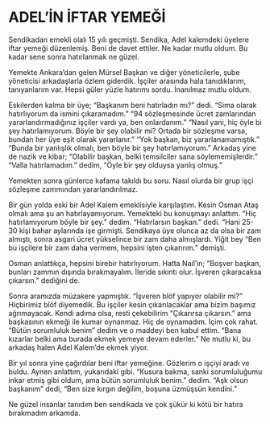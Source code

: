 # ADEL’İN İFTAR YEMEĞİ

Sendikadan emekli olalı 15 yılı geçmişti. Sendika, Adel kalemdeki üyelere iftar yemeği düzenlemiş. Beni de davet ettiler. Ne kadar mutlu oldum. Bu kadar sene sonra hatırlanmak ne güzel.

Yemekte Ankara’dan gelen Mürsel Başkan ve diğer yöneticilerle, şube yöneticisi arkadaşlarla özlem giderdik. İşçiler arasında hala tanıdıklarım, tanıyanlarım var. Hepsi güler yüzle hatırımı sordu. İnanılmaz mutlu oldum.

Eskilerden kalma bir üye;
“Başkanım beni hatırladın mı?” dedi.
“Sima olarak hatırlıyorum da ismini çıkaramadım.”
“94 sözleşmesinde ücret zamlarından yararlandırmadığınız işçiler vardı ya, ben onlardanım.”
“Nasıl yani, hiç öyle bi şey hatırlamıyorum. Böyle bir şey olabilir mi? Ortada bir sözleşme varsa, bundan her üye eşit olarak yararlanır.”
“Yok başkan, biz yararlanamamıştık.”
“Bunda bir yanlışlık olmalı, ben böyle bir şey hatırlamıyorum.”
Arkadaş yine de nazik ve kibar; “Olabilir başkan, belki temsilciler sana söylememişlerdir.”
“Valla hatırlamadım.” dedim, “Öyle bir şey olduysa yanlış olmuş.”

Yemekten sonra günlerce kafama takıldı bu soru. Nasıl olurda bir grup işçi sözleşme zammından yararlandırılmaz.

Bir gün yolda eski bir Adel Kalem emeklisiyle karşılaştım. Kesin Osman Ataş olmalı ama şu an hatırlayamıyorum. Yemekteki bu konuşmayı anlattım.
“Hiç hatırlamıyorum böyle bir şey.” dedim.
“Hatırlarsın başkan.” dedi. “Hani 25-30 kişi bahar aylarında işe girmişti. Sendikaya üye olunca az da olsa bir zam almıştı, sonra asgari ücret yükselince bir zam daha almışlardı. Yiğit bey “Ben bu işçilere bir zam daha vermem, hepsini işten çıkarırım.” demişti.

Osman anlattıkça, hepsini birebir hatırlıyorum. Hatta Nail’in; “Boşver başkan, bunları zammın dışında bırakmayalım. İleride sıkıntı olur. İşveren çıkaracaksa çıkarsın.” dediğini de.

Sonra aramızda müzakere yapmıştık.
“İşveren blöf yapıyor olabilir mi?”
Hiçbirimiz blöf diyemedik. Bu işçiler kesin çıkarılacaklar ama bizim başımız ağrımayacak. Kendi adıma olsa, resti çekebilirim “Çıkarırsa çıkarsın.” ama başkasının ekmeği ile kumar oynanmaz. Hiç de oynamadım. İçim çok rahat.
“Bütün sorumluluk benim” dedim ve o maddeyi ben kabul ettim. “Bana kızarlar belki ama burada ekmek yemeye devam ederler.”
Ne mutlu ki, bu arkadaş halen Adel Kalem’de ekmek yiyor.

Bir yıl sonra yine çağırdılar beni iftar yemeğine. Gözlerim o işçiyi aradı ve buldu. Aynen anlattım, yukarıdaki gibi. “Kusura bakma, sanki sorumluluğumu inkar etmiş gibi oldum, ama bütün sorumluluk benim.” dedim. “Aşk olsun başkanım” dedi, “Ben size kırgın değilim, boşuna üzmüşsün kendini.”

Ne güzel insanlar tanıdım ben sendikada ve çok şükür ki kötü bir hatıra bırakmadım arkamda.
